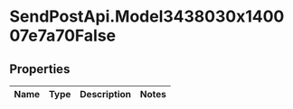 # SendPostApi.Model3438030x140007e7a70False

## Properties
Name | Type | Description | Notes
------------ | ------------- | ------------- | -------------


